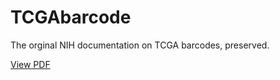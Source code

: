 # TCGAbarcode
The orginal NIH documentation on TCGA barcodes, preserved.

<a href="TCGAbarcode.pdf">View PDF</a>
